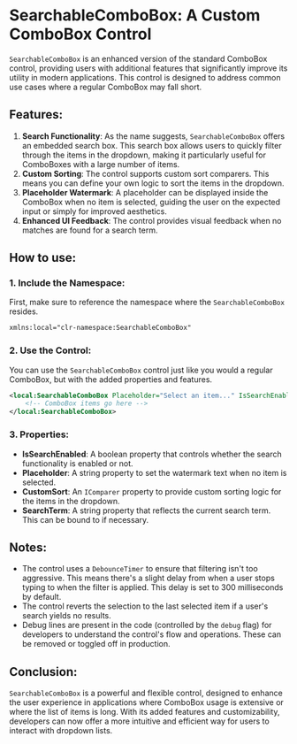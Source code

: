 # SearchableComboBox: A Custom ComboBox Control

`SearchableComboBox` is an enhanced version of the standard ComboBox control, providing users with additional features that significantly improve its utility in modern applications. This control is designed to address common use cases where a regular ComboBox may fall short.

## Features:

1. **Search Functionality**: As the name suggests, `SearchableComboBox` offers an embedded search box. This search box allows users to quickly filter through the items in the dropdown, making it particularly useful for ComboBoxes with a large number of items.
2. **Custom Sorting**: The control supports custom sort comparers. This means you can define your own logic to sort the items in the dropdown.
3. **Placeholder Watermark**: A placeholder can be displayed inside the ComboBox when no item is selected, guiding the user on the expected input or simply for improved aesthetics.
4. **Enhanced UI Feedback**: The control provides visual feedback when no matches are found for a search term.

## How to use:

### 1. Include the Namespace:
First, make sure to reference the namespace where the `SearchableComboBox` resides.

```xml
xmlns:local="clr-namespace:SearchableComboBox"
```

### 2. Use the Control:

You can use the `SearchableComboBox` control just like you would a regular ComboBox, but with the added properties and features.

```xml
<local:SearchableComboBox Placeholder="Select an item..." IsSearchEnabled="True">
    <!-- ComboBox items go here -->
</local:SearchableComboBox>
```

### 3. Properties:

- **IsSearchEnabled**: A boolean property that controls whether the search functionality is enabled or not.
- **Placeholder**: A string property to set the watermark text when no item is selected.
- **CustomSort**: An `IComparer` property to provide custom sorting logic for the items in the dropdown.
- **SearchTerm**: A string property that reflects the current search term. This can be bound to if necessary.


## Notes:

- The control uses a `DebounceTimer` to ensure that filtering isn't too aggressive. This means there's a slight delay from when a user stops typing to when the filter is applied. This delay is set to 300 milliseconds by default.
- The control reverts the selection to the last selected item if a user's search yields no results.
- Debug lines are present in the code (controlled by the `debug` flag) for developers to understand the control's flow and operations. These can be removed or toggled off in production.

## Conclusion:

`SearchableComboBox` is a powerful and flexible control, designed to enhance the user experience in applications where ComboBox usage is extensive or where the list of items is long. With its added features and customizability, developers can now offer a more intuitive and efficient way for users to interact with dropdown lists.